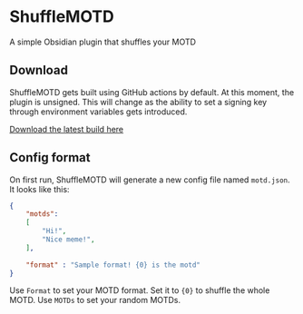 # ShuffleMOTD
A simple Obsidian plugin that shuffles your MOTD

## Download
ShuffleMOTD gets built using GitHub actions by default. At this moment, the plugin is unsigned. This will change as the ability to set a signing key through environment variables gets introduced.

[Download the latest build here](https://github.com/ObsidianMC/ShuffleMOTD/releases)

## Config format
On first run, ShuffleMOTD will generate a new config file named `motd.json`. It looks like this:
```json
{
	"motds":
	[
		"Hi!",
		"Nice meme!",
	],
	
	"format" : "Sample format! {0} is the motd"
}
```
Use `Format` to set your MOTD format. Set it to `{0}` to shuffle the whole MOTD.
Use `MOTDs` to set your random MOTDs.
